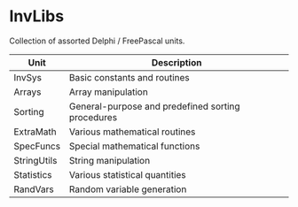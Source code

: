 # InvLibs
Collection of assorted Delphi / FreePascal units. 

Unit | Description
-----|------------
InvSys | Basic constants and routines
Arrays | Array manipulation
Sorting | General-purpose and predefined sorting procedures
ExtraMath | Various mathematical routines 
SpecFuncs | Special mathematical functions
StringUtils | String manipulation
Statistics | Various statistical quantities
RandVars | Random variable generation
